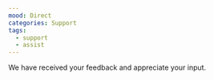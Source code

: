 ```yaml
---
mood: Direct
categories: Support
tags:
  - support
  - assist
---
```

We have received your feedback and appreciate your input.